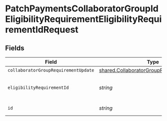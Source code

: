 # PatchPaymentsCollaboratorGroupIdEligibilityRequirementEligibilityRequirementIdRequest


## Fields

| Field                                                                                                         | Type                                                                                                          | Required                                                                                                      | Description                                                                                                   |
| ------------------------------------------------------------------------------------------------------------- | ------------------------------------------------------------------------------------------------------------- | ------------------------------------------------------------------------------------------------------------- | ------------------------------------------------------------------------------------------------------------- |
| `collaboratorGroupRequirementUpdate`                                                                          | [shared.CollaboratorGroupRequirementUpdate](../../../sdk/models/shared/collaboratorgrouprequirementupdate.md) | :heavy_minus_sign:                                                                                            | N/A                                                                                                           |
| `eligibilityRequirementId`                                                                                    | *string*                                                                                                      | :heavy_check_mark:                                                                                            | Unique eligibility Requirement Id                                                                             |
| `id`                                                                                                          | *string*                                                                                                      | :heavy_check_mark:                                                                                            | Unique identifier                                                                                             |